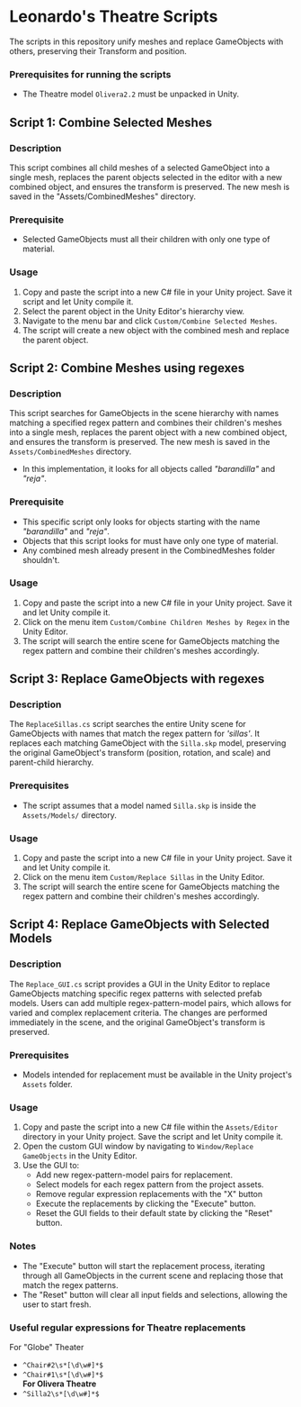 # Leonardo's Theatre Scripts
The scripts in this repository unify meshes and replace GameObjects with others, preserving their Transform and position.

### Prerequisites for running the scripts
- The Theatre model `Olivera2.2` must be unpacked in Unity.

## Script 1: Combine Selected Meshes

### Description
This script combines all child meshes of a selected GameObject into a single mesh, replaces the parent objects selected in the editor with a new combined object, and ensures the transform is preserved. The new mesh is saved in the "Assets/CombinedMeshes" directory.

### Prerequisite
- Selected GameObjects must all their children with only one type of material.
### Usage
1. Copy and paste the script into a new C# file in your Unity project. Save it script and let Unity compile it.
2. Select the parent object in the Unity Editor's hierarchy view.
3. Navigate to the menu bar and click `Custom/Combine Selected Meshes`.
4. The script will create a new object with the combined mesh and replace the parent object.

## Script 2: Combine Meshes using regexes

### Description
This script searches for GameObjects in the scene hierarchy with names matching a specified regex pattern and combines their children's meshes into a single mesh, replaces the parent object with a new combined object, and ensures the transform is preserved. The new mesh is saved in the `Assets/CombinedMeshes` directory.
- In this implementation, it looks for all objects called _"barandilla"_ and _"reja"_.

### Prerequisite
- This specific script only looks for objects starting with the name _"barandilla"_ and _"reja"_.
- Objects that this script looks for must have only one type of material.
- Any combined mesh already present in the CombinedMeshes folder shouldn't.

### Usage
1. Copy and paste the script into a new C# file in your Unity project. Save it and let Unity compile it.
2. Click on the menu item `Custom/Combine Children Meshes by Regex` in the Unity Editor.
3. The script will search the entire scene for GameObjects matching the regex pattern and combine their children's meshes accordingly.

## Script 3: Replace GameObjects with regexes

### Description
The `ReplaceSillas.cs` script searches the entire Unity scene for GameObjects with names that match the regex pattern for _'sillas'_. It replaces each matching GameObject with the `Silla.skp` model, preserving the original GameObject's transform (position, rotation, and scale) and parent-child hierarchy.

### Prerequisites
- The script assumes that a model named `Silla.skp` is inside the `Assets/Models/` directory.

### Usage
1. Copy and paste the script into a new C# file in your Unity project. Save it and let Unity compile it.
2. Click on the menu item `Custom/Replace Sillas` in the Unity Editor.
3. The script will search the entire scene for GameObjects matching the regex pattern and combine their children's meshes accordingly.

## Script 4: Replace GameObjects with Selected Models

### Description
The `Replace_GUI.cs` script provides a GUI in the Unity Editor to replace GameObjects matching specific regex patterns with selected prefab models. Users can add multiple regex-pattern-model pairs, which allows for varied and complex replacement criteria. The changes are performed immediately in the scene, and the original GameObject's transform is preserved.

### Prerequisites
- Models intended for replacement must be available in the Unity project's `Assets` folder.

### Usage
1. Copy and paste the script into a new C# file within the `Assets/Editor` directory in your Unity project. Save the script and let Unity compile it.
2. Open the custom GUI window by navigating to `Window/Replace GameObjects` in the Unity Editor.
3. Use the GUI to:
   - Add new regex-pattern-model pairs for replacement.
   - Select models for each regex pattern from the project assets.
   - Remove regular expression replacements with the "X" button
   - Execute the replacements by clicking the "Execute" button.
   - Reset the GUI fields to their default state by clicking the "Reset" button.

### Notes
- The "Execute" button will start the replacement process, iterating through all GameObjects in the current scene and replacing those that match the regex patterns.
- The "Reset" button will clear all input fields and selections, allowing the user to start fresh.

### Useful regular expressions for Theatre replacements
For "Globe" Theater
- `^Chair#2\s*[\d\w#]*$`
- `^Chair#1\s*[\d\w#]*$`  
**For Olivera Theatre**
- `^Silla2\s*[\d\w#]*$`
